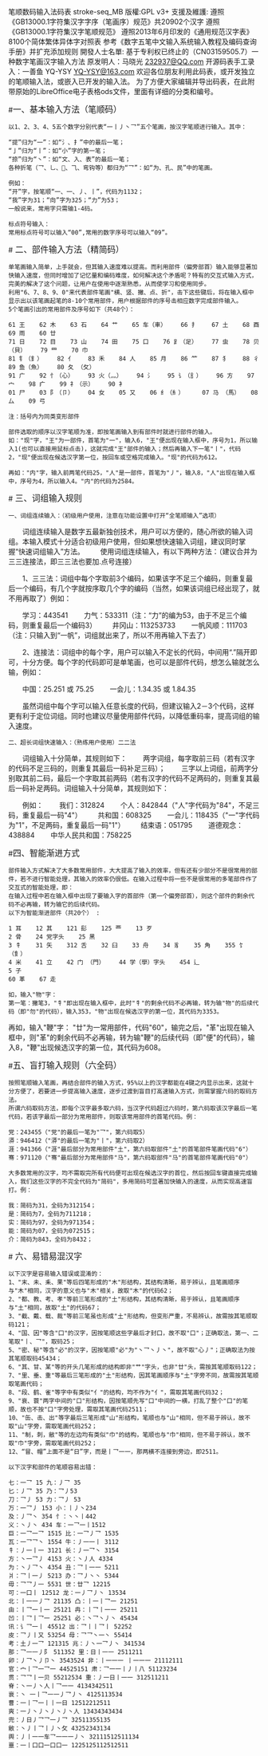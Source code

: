 笔顺数码输入法码表 stroke-seq_MB
版權:GPL v3+
支援及維護: 
遵照《GB13000.1字符集汉字字序（笔画序）规范》共20902个汉字
遵照《GB13000.1字符集汉字笔顺规范》
遵照2013年6月印发的《通用规范汉字表》8100个简体繁体异体字对照表
参考《数字五笔中文输入系统输入教程及编码查询手册》并扩充添加规则
開發人士名單:
基于专利权已终止的（CN03159505.7）一种数字笔画汉字输入方法
原发明人：马晓光 <232937@QQ.com>
开源码表手工录入：一善鱼 YQ-YSY <YQ-YSY@163.com>
欢迎各位朋友利用此码表，或开发独立的笔顺输入法，或嵌入已开发的输入法。
为了方便大家编辑并导出码表，在此附带原始的LibreOffice电子表格ods文件，里面有详细的分类和编号。


#<big>一、基本输入方法（笔顺码）</big>

    以1、2、3、4、5五个数字分别代表“一丨丿丶乛”五个笔画，按汉字笔顺进行输入。其中：

    “提”归为“一”：如“氵、扌”中的最后一笔；
    “亅”归为“丨”：如“小”字的第一笔；
    “捺”归为“丶”：如“文、入、表”的最后一笔；
    各种折笔（乛、乚、、⺄、弯钩等）都归为“乛”：如“为、孔、民”中的笔画。

    例如：
    “开”字，按笔顺“一、一、丿、丨”，代码为1132；
    “我”字为31；“向”字为325；“力”为53；
    一般说来，常用字只需输1-4码。

    标点符号输入：
    常用标点符号可以输入“00”,常用的数字序号可以输入“09”。
    
    
#<big>    二、部件输入方法（精简码）</big>

    单笔画输入简单，上手就会，但其输入速度难以提高。而利用部件（偏旁部首）输入能够显著加快输入速度，但同时增加了记忆量和编码难度，如何解决这个矛盾呢？特有的交互式输入方式，完美的解决了这个问题，让用户在使用中逐渐熟悉，从而使学习和使用同步。
    利用"6、7、8、9、0"来代表部件笔画"横、竖、撇、点、折"，击下这些键后，将在输入框中显示出以该笔画起笔的8-10个常用部件，用户根据部件的序号击相应数字完成部件输入。
    5个笔画引出的常用部件及序号如下（共48个）：
    
    61 王    62 木    63 石    64 艹    65 车（車）    66 扌    67 土    68 酉    69 雨    60 廿    
    71 日    72 目    73 山    74 田    75 口    76 ⻊（足）    77 虫    78 贝（貝）    79 罒    70 巾    
    81 钅（釒）    82 亻    83 禾    84 人    85 月    86 ⺮    87 犭    88 彳    89 鱼（魚）    80 夂 （攵）
    91 广    92 忄（心）    93 火（灬）    94 氵    95 讠（訁）    96 方    97 宀    98 疒    99 礻（示）    90 衤
    01 尸    03 阝（卩）    04 女    05 又    06 纟（糹）     07 马 （馬）   08 厶    09 弓        

    注：括号内为同类变形部件

    部件选取的顺序以汉字笔顺为准，即按笔画输入到有部件时就进行部件的输入。
    如："现"字，"王"为一部件，首笔为"一"，输入6，"王"便出现在输入框中，序号为1，所以输入1(也可以直接用鼠标点击)，这就完成"王"部件的输入；然后再输入下一笔"丨"，代码2，"现"便出现在候选汉字第一位，按回车或空格完成输入。"现"的代码为612。

    再如："内"字，输入前两笔代码25，"人"是一部件，首笔为"丿"，输入8，"人"出现在输入框中，序号为4，所以输入4。"内"的代码为2584。
    
    
#<big>    三、词组输入规则</big>

    一、词组连续输入：（初级用户使用，注意在功能设置中打开“全笔顺输入”选项）
　　词组连续输入是数字五最新独创技术，用户可以方便的，随心所欲的输入词组。本输入模式十分适合初级用户使用，但如果想快速输入词组，建议同时掌握“快速词组输入”方法。
　　使用词组连续输入，有以下两种方法：（建议合并为三三连接法，即三三法也要加.点号连接）

　　1、三三法：词组中每个字取前3个编码，如果该字不足三个编码，则重复最后一个编码，有几个字就按序取几个字的编码（当然，如果该词组已经出现了，就不用再取了）例如：

　　学习：443541
　　力气：533311（注：“力”的编为53，由于不足三个编码，则重复最后一个编码3）
　　井冈山：113253733
　　一帆风顺：111703（注：只输入到“一帆”，词组就出来了，所以不用再输入下去了）

　　2、连接法：词组中的每个字，用户可以输入不定长的代码，中间用“.”隔开即可，十分方便。每个字的代码即可是单笔画，也可以是部件代码，想怎么输就怎么输，例如：

　　中国：25.251 或 75.25
　　一会儿：1.34.35 或 1.84.35

　　虽然词组中每个字可以输入任意长度的代码，但建议输入2－3个代码，这样更有利于定位词组。同时也建议尽量使用部件代码，以降低重码率，提高词组的输入速度。

    二、超长词组快速输入：（熟练用户使用）二二法
　　词组输入十分简单，其规则如下：
　　两字词组，每字取前三码（若有汉字的代码不足三码的，则重复其最后一码补足三码）；
　　三字以上词组，前两字分别取其前二码，最后一个字取其前两码（若有汉字的代码不足两码的，则重复其最后一码补足两码。词组输入十分简单，其规则如下：

　　例如：
　　我们：312824
　　个人：842844（"人"字代码为"84"，不足三码，重复最后一码"4"）
　　共和国：608325
　　一会儿：118435（"一"字代码为"1"，不足两码，重复最后一码"1"）
　　结束语：051795
　　道德观念：438884
　　中华人民共和国：758225


#<big>四、智能渐进方式</big>

    部件输入方式解决了大多数常用部件，大大提高了输入的效率，但有还有少部分不是很常用的部件，若不进行智能处理，其输入的效率仍很低。在输入过程中将一些不是很常用的多笔部件作了交互式的智能处理，即：
    在输入过程中若在输入框中出现了要输入字的首部件（第一个偏旁部首），则这个部件的剩余代码不必再输，转为输它的后续代码。
    以下为智能渐进部件（共20个） :
    
    1 耳    12 其    121 髟    125 覀    13 歹    
    2 骨    24 党字头    25 黑    
    3 牜    31 矢    312 舌    32 臼    33 舟    34 豸    35 角    355 饣（飠）
    4 米    41 立    42 门 （門）    44 学（學）字头    454 辶
    5 子    
    60 革    67 走

    如，输入"物"字：
    第一笔：撇笔3，"牜"即出现在输入框中，此时"牜"的剩余代码不必再输，转为输"物"的后续代码（即"勿"的代码），输入353，"物"出现在候选汉字的第一位，其代码为3353。

再如，输入"鞭"字：
    "廿"为一常用部件，代码"60"，输完之后，"革"出现在输入框中，则"革"的剩余代码不必再输，转为输"鞭"的后续代码（即"便"的代码），输入8，"鞭"出现候选汉字的第一位，其代码为608。


#<big>五、盲打输入规则（六全码）</big>

    按照笔顺输入笔画，再结合部件的输入方式，95%以上的汉字都能在4键之内显示出来，这就十分方便了，若要进一步提高输入速度，逐步过渡到盲目打高速输入方式，则需掌握六码的取码方法。
    所谓六码取码方法，即每个汉字最多取六码，当汉字代码超过六码时，第六码取该汉字最后一笔代码，若该字最后一部分为常用部件，则取该常用部件的首笔代码。例：

    党：243455（"党"的最后一笔为"乛"，第六码取5）
    漭：946412（"漭"的最后一笔为"丨"，第六码取2）
    涯：941366（"涯"最后部分为常用部件"土"，第六码取部件"土"的首笔部件笔画代码"6"）
    骞：971120（"骞"最后部分为常用部件"马"，第六码取部件"马"的首笔部件笔画代码"0"）

    大多数常用的汉字，均不需取完所有代码便可出现在候选汉字的首位，然后按回车键直接完成输入，我们这些汉字的不完全代码为"简码"，多用简码可显著加快输入的速度，从而实现高速盲打。例：

    我：简码为31，全码为312154；
    是：简码为7，全码为711218；
    实：简码为97，全码为971354；
    能：简码为07，全码为072515；
    介：简码为843，全码为8432；
    
#<big>    六、易错易混汉字</big>
    
    以下汉字是容易输入错误或混淆的：
    1、"末、未、耒、果"等后四笔形成的"木"形结构，其结构清晰，易于辨认，且笔画顺序与"木"相同，汉字的意义也与"木"相关，故取"木"的代码62；
    2、"都、教、考、孝"等前三笔形成的"土"形结构，其结构清晰，易于辨认，且笔画顺序与"土"相同，故取"土"的代码67；
    3、"截、戴、载、裁"等前三笔虽也形成"土"形结构，但变形严重，不易辨认，故需按其笔顺取码121；
    4、"国、因"等含"囗"的汉字，因按笔顺这些字最后才封口，故不取"口"；正确取法，第一、二笔取"丨、乛"，取码25；
    5、"密、秘"等含"必"的汉字，因按笔顺"必"为"丶乛丶丿丶"，故不取"心丿"；正确取法为按其笔顺取码45434；
    6、"其、甘、某"等的开头几笔形成的结构即非"艹"字头，也非"廿"头，需按其笔顺取码122；
    7、"里、垂、重"等最后三笔形成的"土"形结构，因其笔画顺序与"土"字旁不同，故需按其笔顺取笔画代码；
    8、"段、鹤、雀"等字中有类似"亻"的结构，均不作为"亻"，需取其笔画代码32；
    9、"衰、蓑"两字中间的"口"形结构，因按笔顺先写"口"中间的一横，打乱了整个"口"的笔顺，故也不按"口"字旁处理，需取其笔画代码2511；
    10、"缶、击、出"等字最后三笔形成"山"形结构，笔顺也与"山"相同，但不易于辨认，故不取"山"字旁，需取笔画代码252；
    11、"制，刺，敝"等的左边均有类似"巾"的结构，笔顺也与"巾"相同，但不易于辨认，故不取"巾"字旁，需取笔画代码252；
    12、“冒、帽”上面不是“日”字，而是丨乛一一，那两横不连接到旁边，即2511。

    以下汉字和部件的笔顺容易出错：

    七：一乛 15 九：丿乛 35
    匕：丿乛 35 乃：乛丿53
    刀：乛丿 53 力：乛丿 53
    万：一乛丿 153 小：丨丿丶234
    及：丿乛丶 354 忄：丶丶丨442
    义：丶丿丶 434 车：一乛一丨1512
    巨：一乛一乛 1515 比：一乛丿乛 1535
    瓦：一乛乛丶 1554 牛：丿一一丨 3112
    牜：丿一丨一 3121 长：丿一乛丶 3154
    方：丶一乛丿 4153 火：丶丿人 4334
    为：丶丿乛丶 4354 丑：乛丨一一 5211
    爿：乛丨一丿 5213 办：乛丿丶丶 5344
    毋：乛乛丿一 5531 世：廿乛 12215
    可：一口丨 12512 龙：一丿乛丿丶 13534
    北：丨一一丿乛 21135 凸：丨一丨乛一 21251
    由：丨乛一丨一 25121 冉：丨乛丨一一 25211
    凹：丨乛丨乛一 25251 必：丶乛丶丿丶 45434
    讯：讠乛一丨 45512 出：乛丨丨乛丨 52252
    皮：乛丿丨又 53254 母：乛乛丶一丶 55414
    考：土丿一乛 121315 兆：丿丶一乛丿丶 341534
    那：乛一一丿阝 511352 里：日丨一一 2511211
    卵：丿乛丶丿卩丶 3543524 非：丨一一一 丨一一一 21112111
    官：宀丨乛一乛一 44525151 肃：乛一一丨丿丨八 51123234
    贯：乛乛丨一贝 55212534 重：丿一日丨一一 312511211
    脊：丶一丿丶人丨乛一一 4134342511
    衰：丶 一丨乛一一丿乛丿丶 4125113534
    曹：一丨乛一丨丨一日 12512212511
    爽：一丿丶丿丶丿丶丿丶人 13434343434
    兜：丿日丿乛乛一丿乛 32511355135
    敝：丶丿丨乛丨丿丶攵 43252343134
    舆：丿丨一一车乛一一一丿丶 32111512511134
    噩：一丨口口一口口一 1225125112512511
    
    